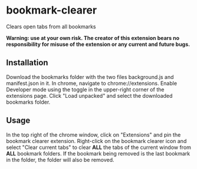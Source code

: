 # bookmark-clearer
Clears open tabs from all bookmarks

**Warning: use at your own risk. The creator of this extension bears no responsibility for misuse of the extension or any current and future bugs.**

## Installation
Download the bookmarks folder with the two files background.js and manifest.json in it.
In chrome, navigate to chrome://extensions.
Enable Developer mode using the toggle in the upper-right corner of the extensions page.
Click "Load unpacked" and select the downloaded bookmarks folder.

## Usage
In the top right of the chrome window, click on "Extensions" and pin the bookmark clearer extension.
Right-click on the bookmark clearer icon and select "Clear current tabs" to clear **ALL** the tabs of the current window from **ALL** bookmark folders.
If the bookmark being removed is the last bookmark in the folder, the folder will also be removed.

